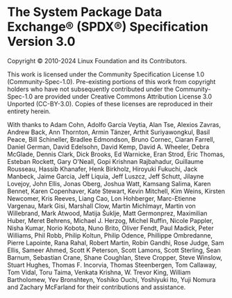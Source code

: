 # The System Package Data Exchange® (SPDX®) Specification Version 3.0

Copyright © 2010-2024 Linux Foundation and its Contributors.

This work is licensed under the
Community Specification License 1.0 (Community-Spec-1.0).
Pre-existing portions of this work from copyright holders who have not subsequently contributed under the Community-Spec-1.0 are provided under Creative Commons Attribution License 3.0 Unported (CC-BY-3.0).
Copies of these licenses are reproduced in their entirety herein.

With thanks to
Adam Cohn,
Adolfo García Veytia,
Alan Tse,
Alexios Zavras,
Andrew Back,
Ann Thornton,
Armin Tänzer,
Arthit Suriyawongkul,
Basil Peace,
Bill Schineller,
Bradlee Edmondson,
Bruno Cornec,
Ciaran Farrell,
Daniel German,
David Edelsohn,
David Kemp,
David A. Wheeler,
Debra McGlade,
Dennis Clark,
Dick Brooks,
Ed Warnicke,
Eran Strod,
Eric Thomas,
Esteban Rockett,
Gary O'Neall,
Gopi Krishnan Rajbahadur,
Guillaume Rousseau,
Hassib Khanafer,
Henk Birkholz,
Hiroyuki Fukuchi,
Jack Manbeck,
Jaime Garcia,
Jeff Liquia,
Jeff Luszcz,
Jeff Schutt,
Jilayne Lovejoy,
John Ellis,
Jonas Oberg,
Joshua Watt,
Kamsang Salima,
Karen Bennet,
Karen Copenhaver,
Kate Stewart,
Kevin Mitchell,
Kim Weins,
Kirsten Newcomer,
Kris Reeves,
Liang Cao,
Lon Hohberger,
Marc-Etienne Vargenau,
Mark Gisi,
Marshall Clow,
Martin Michlmayr,
Martin von Willebrand,
Mark Atwood,
Matija Šuklje,
Matt Germonprez,
Maximilian Huber,
Meret Behrens,
Michael J. Herzog,
Michel Ruffin,
Nicole Pappler,
Nisha Kumar,
Norio Kobota,
Nuno Brito,
Oliver Fendt,
Paul Madick,
Peter Williams,
Phil Robb,
Philip Koltun,
Philip Odence,
Phillippe Ombredanne,
Pierre Lapointe,
Rana Rahal,
Robert Martin,
Robin Gandhi,
Rose Judge,
Sam Ellis,
Sameer Ahmed,
Scott K Peterson,
Scott Lamons,
Scott Sterling,
Sean Barnum,
Sebastian Crane,
Shane Coughlan,
Steve Cropper,
Steve Winslow,
Stuart Hughes,
Thomas F. Incorvia,
Thomas Steenbergen,
Tom Callaway,
Tom Vidal,
Toru Taima,
Venkata Krishna,
W. Trevor King,
William Bartholomew,
Yev Bronshteyn,
Yoshiko Ouchi,
Yoshiyuki Ito,
Yuji Nomura
and
Zachary McFarland
for their contributions and assistance.
